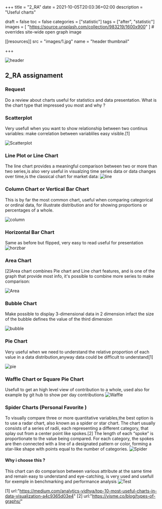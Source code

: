 +++
title = "2_RA"
date = 2021-10-05T20:03:36+02:00
description = "Useful charts"

draft = false
toc = false
categories = ["statistic"]
tags = ["after", "statistic"]
images = [
  "https://source.unsplash.com/collection/983219/1600x900"
] # overrides site-wide open graph image

[[resources]]
  src = "images/1.jpg"
  name = "header thumbnail"

+++

![header](images/1.jpg)

## 2_RA assignament

### Request
Do a review about charts useful for statistics and data presentation. What is the chart type that impressed you most and why ?

### Scatterplot 
Very usefull when you want to show relationship between two continus variables:
make correlation between variabliles easy visible.[1]

![Scatterplot](images/7.png)

### Line Plot or Line Chart
The line chart provides a meaningful comparison between two or more than two series,is also very useful in visualzing time series data or data changes over time,is the classical chart for market data:
 ![line](images/000.png)

### Column Chart or Vertical Bar Chart
This is  by far the most common chart, useful when comparing categorical or ordinal data, for illustrate distribution and for showing proportions or percentages of a whole.

 ![column](images/4.png)

### Horizontal Bar Chart
Same as before but flipped, very easy to read useful for presentation 
 ![horzbar](images/2.jpg)

 ### Area Chart 
 [2]Area chart combines Pie chart and Line chart features, and is one of the graph that provide most info, it's possible to combine more series to make comparison:

 ![Area](images/9.png)

 ### Bubble Chart
 Make possible to display 3-dimensional data in 2 dimension
 infact the size of the bubble defines the value of the third dimension

 ![bubble](images/11.png)

 ### Pie Chart
 Very useful when we need to understand the relative proportion of each value in a data distribution,anyway data could be difficult to understand[1] 

 ![pie](images/13.jpg)

### Waffle Chart or Square Pie Chart
Usefull to get an high level view of contribution to a whole, used also for example by git hub to show per day contributions 
![Waffle](images/15.png)


### Spider Charts (Personal Favorite )
To visually compare three or more quantitative variables,the best option is to use a radar chart, also known as a spider or star chart.
The chart usually consists of a series of radii, each representing a different category, that splay out from a center point like spokes.[2]
The length of each “spoke” is proportionate to the value being compared. For each category, the spokes are then connected with a line of a designated pattern or color, forming a star-like shape with points equal to the number of categories.
![Spider](images/17.png)

#### Why i choose this ?

This chart can do comparison between various  attribute at the same time and remain easy to understand and  eye-catching, is very used and usefull for exemple in benchmarking and performance analysis
![Test](images/test.jpg)


[1] url:"https://medium.com/analytics-vidhya/top-10-most-useful-charts-in-data-visualization-a4c9365d03e4"
[2] url:"https://visme.co/blog/types-of-graphs/"